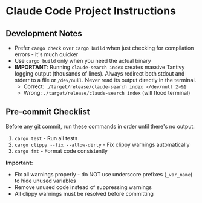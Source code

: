 # Claude Code Project Instructions

## Development Notes

- Prefer `cargo check` over `cargo build` when just checking for compilation errors - it's much quicker
- Use `cargo build` only when you need the actual binary
- **IMPORTANT**: Running `claude-search index` creates massive Tantivy logging output (thousands of lines). Always redirect both stdout and stderr to a file or `/dev/null`. Never read its output directly in the terminal.
  - Correct: `./target/release/claude-search index >/dev/null 2>&1`
  - Wrong: `./target/release/claude-search index` (will flood terminal)

## Pre-commit Checklist

Before any git commit, run these commands in order until there's no output:

1. `cargo test` - Run all tests
2. `cargo clippy --fix --allow-dirty` - Fix clippy warnings automatically
3. `cargo fmt` - Format code consistently

**Important:** 
- Fix all warnings properly - do NOT use underscore prefixes (`_var_name`) to hide unused variables
- Remove unused code instead of suppressing warnings
- All clippy warnings must be resolved before committing